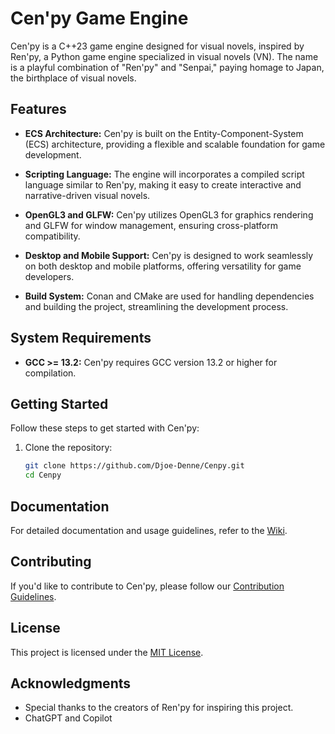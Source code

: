 # Cen'py Game Engine

Cen'py is a C++23 game engine designed for visual novels, inspired by Ren'py, a Python game engine specialized in visual novels (VN). The name is a playful combination of "Ren'py" and "Senpai," paying homage to Japan, the birthplace of visual novels.

## Features

- **ECS Architecture:** Cen'py is built on the Entity-Component-System (ECS) architecture, providing a flexible and scalable foundation for game development.

- **Scripting Language:** The engine will incorporates a compiled script language similar to Ren'py, making it easy to create interactive and narrative-driven visual novels.

- **OpenGL3 and GLFW:** Cen'py utilizes OpenGL3 for graphics rendering and GLFW for window management, ensuring cross-platform compatibility.

- **Desktop and Mobile Support:** Cen'py is designed to work seamlessly on both desktop and mobile platforms, offering versatility for game developers.

- **Build System:** Conan and CMake are used for handling dependencies and building the project, streamlining the development process.

## System Requirements

- **GCC >= 13.2:** Cen'py requires GCC version 13.2 or higher for compilation.

## Getting Started

Follow these steps to get started with Cen'py:

1. Clone the repository:

    ```bash
    git clone https://github.com/Djoe-Denne/Cenpy.git
    cd Cenpy
    ```


## Documentation

For detailed documentation and usage guidelines, refer to the [Wiki](https://github.com/Djoe-Denne/Cenpy/wiki).

## Contributing

If you'd like to contribute to Cen'py, please follow our [Contribution Guidelines](CONTRIBUTING.md).

## License

This project is licensed under the [MIT License](LICENSE).

## Acknowledgments

- Special thanks to the creators of Ren'py for inspiring this project.
- ChatGPT and Copilot
